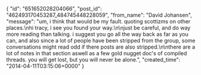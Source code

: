  {
   "id": "651652028204066",
   "post_id": "462493170453287_484745448228059",
   "from_name": "David Johansen",
   "message": "um, i think that would be my fault. quoting scottizms on other places.\nhi tracy, i see you found your way.\n\njust be careful, and do way more reading than talking. i suggest you go all the way back as far as you can, and also since a lot of people have been stripped from the group, some conversations might read odd if there posts are also stripped.\n\nthere are a lot of notes in that section aswell as a few  gold nugget doc's of compiled threads. you will get lost, but you will never be alone.",
   "created_time": "2014-04-11T03:15:06+0000"
 }
